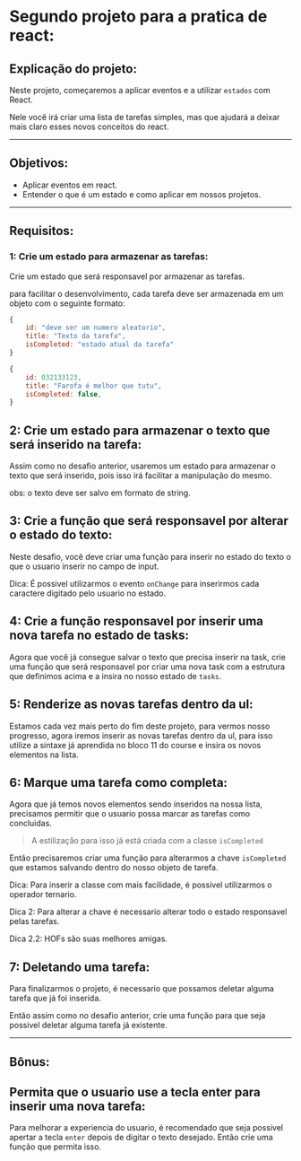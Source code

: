 # Segundo projeto para a pratica de react:

## Explicação do projeto:

Neste projeto, começaremos a aplicar eventos e a utilizar `estados` com React.

Nele você irá criar uma lista de tarefas simples, mas que ajudará a deixar mais claro esses novos conceitos do react.

---

## Objetivos:

- Aplicar eventos em react.
- Entender o que é um estado e como aplicar em nossos projetos.

---

## Requisitos:

### 1: Crie um estado para armazenar as tarefas:

Crie um estado que será responsavel por armazenar as tarefas.

para facilitar o desenvolvimento, cada tarefa deve ser armazenada em um objeto com o seguinte formato:

```js
{
    id: "deve ser um numero aleatorio",
    title: "Texto da tarefa",
    isCompleted: "estado atual da tarefa"
}
```

```js
{
    id: 032133123,
    title: "Farofa é melhor que tutu",
    isCompleted: false,
}
```

## 2: Crie um estado para armazenar o texto que será inserido na tarefa:

Assim como no desafio anterior, usaremos um estado para armazenar o texto que será inserido, pois isso irá facilitar a manipulação do mesmo.

obs: o texto deve ser salvo em formato de string.

## 3: Crie a função que será responsavel por alterar o estado do texto:

Neste desafio, você deve criar uma função para inserir no estado do texto o que o usuario inserir no campo de input.

Dica: É possivel utilizarmos o evento `onChange` para inserirmos cada caractere digitado pelo usuario no estado.

## 4: Crie a função responsavel por inserir uma nova tarefa no estado de tasks:

Agora que você já consegue salvar o texto que precisa inserir na task, crie uma função que será responsavel por criar uma nova task com a estrutura que definimos acima e a insira no nosso estado de `tasks`.

## 5: Renderize as novas tarefas dentro da ul:

Estamos cada vez mais perto do fim deste projeto, para vermos nosso progresso, agora iremos inserir as novas tarefas dentro da ul, para isso utilize a sintaxe já aprendida no bloco 11 do course e insira os novos elementos na lista.

## 6: Marque uma tarefa como completa:

Agora que já temos novos elementos sendo inseridos na nossa lista, precisamos permitir que o usuario possa marcar as tarefas como concluidas.

> A estilização para isso já está criada com a classe `isCompleted`

Então precisaremos criar uma função para alterarmos a chave `isCompleted` que estamos salvando dentro do nosso objeto de tarefa.

Dica: Para inserir a classe com mais facilidade, é possivel utilizarmos o operador ternario. 

Dica 2: Para alterar a chave é necessario alterar todo o estado responsavel pelas tarefas.

Dica 2.2: HOFs são suas melhores amigas.

## 7: Deletando uma tarefa:

Para finalizarmos o projeto, é necessario que possamos deletar alguma tarefa que já foi inserida.

Então assim como no desafio anterior, crie uma função para que seja possivel deletar alguma tarefa já existente.

---

## Bônus:

## Permita que o usuario use a tecla enter para inserir uma nova tarefa:

Para melhorar a experiencia do usuario, é recomendado que seja possivel apertar a tecla `enter` depois de digitar o texto desejado.
Então crie uma função que permita isso.
